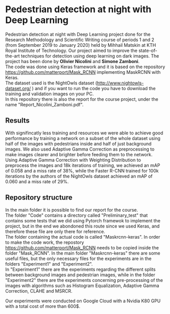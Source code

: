 # Pedestrian detection at night with Deep Learning
Pedestrian detection at night with Deep Learning project done for the Research Methodology and Scientific Writing course of periods 1 and 2 (from September 2019 to January 2020) held by Mihhail Matskin at KTH Royal Institute of Technology. 
Our project aimed to improve the state-of-the-art techniques for detection using deep learning on dark images.
The project has been done by **Olivier Nicolini** and **Simone Zamboni**. <br/>
The code was done using Keras framework and it is based on the repository https://github.com/matterport/Mask_RCNN implementing MaskRCNN with Keras. <br/>
The dataset used is the NightOwls dataset (http://www.nightowls-dataset.org/ ) and if you want to run the code you have to download the training and validation images on your PC. <br/>
In this repository there is also the report for the course project, under the name "Report_Nicolini_Zamboni.pdf". <br/>

## Results

With signifincatly less training and resources we were able to achieve good performance by training a network on a subset of the whole dataset using half of the images with pedestrians inside and half of just background images. We also used Adaptive Gamma Correction as preprocessing to make images clearer and brighter before feeding them to the network.  <br/>
Using Adaptive Gamma Correction with Weighting Distribution to preprocess the images and 18k iterations of training, we achieved an mAP of 0.058 and a miss rate of 38%, while the Faster R-CNN trained for 100k iterations by the authors of the NightOwls dataset achieved an mAP of 0.060 and a miss rate of 29%.

## Repository structure
In the main folder it is possible to find our report for the course. <br/>
The folder "Code" contains a directory called "Preliminary_test" that contains some tests that we did using Pytorch framewok to implement the project, but in the end we abondoned this route since we used Keras, and therefore these file are only there for reference. <br/>
The folder containing the actual code is called "Maskrcnn-keras". In order to make the code work, the repostory https://github.com/matterport/Mask_RCNN needs to be copied inside the folder "Mask_RCNN". In the main folder "Maskrcnn-keras" there are some useful files, but the only necessary files for the experiments are in the folders "Experiment1" and "Experiment2". <br/>
In "Experiment1" there are the experiments regarding the different splits between background images and pedestrian images, while in the folder "Experiment2" there are the experiments concerning pre-processing of the images with algorithms such as Histogram Equalization, Adaptive Gamma Correction, CLAHE and MSRCR. <br/>

Our experiments were conducted on Google Cloud with a Nvidia K80 GPU with a total cost of more than 600$.
